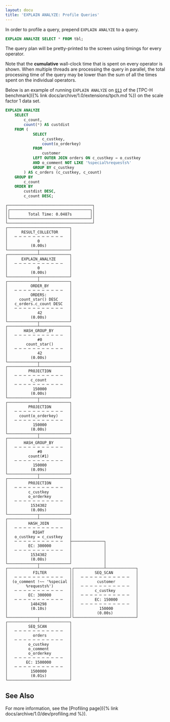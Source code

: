```yaml
---
layout: docu
title: 'EXPLAIN ANALYZE: Profile Queries'
---
```


In order to profile a query, prepend `EXPLAIN ANALYZE` to a query.

```sql
EXPLAIN ANALYZE SELECT * FROM tbl;
```

The query plan will be pretty-printed to the screen using timings for every operator.

Note that the **cumulative** wall-clock time that is spent on every operator is shown. When multiple threads are processing the query in parallel, the total processing time of the query may be lower than the sum of all the times spent on the individual operators.

Below is an example of running `EXPLAIN ANALYZE` on [`Q13`](https://github.com/duckdb/duckdb/blob/main/extension/tpch/dbgen/queries/q13.sql) of the [TPC-H benchmark]({% link docs/archive/1.0/extensions/tpch.md %}) on the scale factor 1 data set.

```sql
EXPLAIN ANALYZE
    SELECT
        c_count,
        count(*) AS custdist
    FROM (
            SELECT
                c_custkey,
                count(o_orderkey)
            FROM
                customer
            LEFT OUTER JOIN orders ON c_custkey = o_custkey
            AND o_comment NOT LIKE '%special%requests%'
            GROUP BY c_custkey
        ) AS c_orders (c_custkey, c_count)
    GROUP BY
        c_count
    ORDER BY
        custdist DESC,
        c_count DESC;
```

```text
┌─────────────────────────────────────┐
│┌───────────────────────────────────┐│
││        Total Time: 0.0487s        ││
│└───────────────────────────────────┘│
└─────────────────────────────────────┘
┌───────────────────────────┐
│      RESULT_COLLECTOR     │
│   ─ ─ ─ ─ ─ ─ ─ ─ ─ ─ ─   │
│             0             │
│          (0.00s)          │
└─────────────┬─────────────┘
┌─────────────┴─────────────┐
│      EXPLAIN_ANALYZE      │
│   ─ ─ ─ ─ ─ ─ ─ ─ ─ ─ ─   │
│             0             │
│          (0.00s)          │
└─────────────┬─────────────┘
┌─────────────┴─────────────┐
│          ORDER_BY         │
│   ─ ─ ─ ─ ─ ─ ─ ─ ─ ─ ─   │
│          ORDERS:          │
│     count_star() DESC     │
│   c_orders.c_count DESC   │
│   ─ ─ ─ ─ ─ ─ ─ ─ ─ ─ ─   │
│             42            │
│          (0.00s)          │
└─────────────┬─────────────┘
┌─────────────┴─────────────┐
│       HASH_GROUP_BY       │
│   ─ ─ ─ ─ ─ ─ ─ ─ ─ ─ ─   │
│             #0            │
│        count_star()       │
│   ─ ─ ─ ─ ─ ─ ─ ─ ─ ─ ─   │
│             42            │
│          (0.00s)          │
└─────────────┬─────────────┘
┌─────────────┴─────────────┐
│         PROJECTION        │
│   ─ ─ ─ ─ ─ ─ ─ ─ ─ ─ ─   │
│          c_count          │
│   ─ ─ ─ ─ ─ ─ ─ ─ ─ ─ ─   │
│           150000          │
│          (0.00s)          │
└─────────────┬─────────────┘
┌─────────────┴─────────────┐
│         PROJECTION        │
│   ─ ─ ─ ─ ─ ─ ─ ─ ─ ─ ─   │
│     count(o_orderkey)     │
│   ─ ─ ─ ─ ─ ─ ─ ─ ─ ─ ─   │
│           150000          │
│          (0.00s)          │
└─────────────┬─────────────┘
┌─────────────┴─────────────┐
│       HASH_GROUP_BY       │
│   ─ ─ ─ ─ ─ ─ ─ ─ ─ ─ ─   │
│             #0            │
│         count(#1)         │
│   ─ ─ ─ ─ ─ ─ ─ ─ ─ ─ ─   │
│           150000          │
│          (0.09s)          │
└─────────────┬─────────────┘
┌─────────────┴─────────────┐
│         PROJECTION        │
│   ─ ─ ─ ─ ─ ─ ─ ─ ─ ─ ─   │
│         c_custkey         │
│         o_orderkey        │
│   ─ ─ ─ ─ ─ ─ ─ ─ ─ ─ ─   │
│          1534302          │
│          (0.00s)          │
└─────────────┬─────────────┘
┌─────────────┴─────────────┐
│         HASH_JOIN         │
│   ─ ─ ─ ─ ─ ─ ─ ─ ─ ─ ─   │
│           RIGHT           │
│   o_custkey = c_custkey   │
│   ─ ─ ─ ─ ─ ─ ─ ─ ─ ─ ─   ├──────────────┐
│         EC: 300000        │              │
│   ─ ─ ─ ─ ─ ─ ─ ─ ─ ─ ─   │              │
│          1534302          │              │
│          (0.08s)          │              │
└─────────────┬─────────────┘              │
┌─────────────┴─────────────┐┌─────────────┴─────────────┐
│           FILTER          ││         SEQ_SCAN          │
│   ─ ─ ─ ─ ─ ─ ─ ─ ─ ─ ─   ││   ─ ─ ─ ─ ─ ─ ─ ─ ─ ─ ─   │
│  (o_comment !~~ '%special ││          customer         │
│        %requests%')       ││   ─ ─ ─ ─ ─ ─ ─ ─ ─ ─ ─   │
│   ─ ─ ─ ─ ─ ─ ─ ─ ─ ─ ─   ││         c_custkey         │
│         EC: 300000        ││   ─ ─ ─ ─ ─ ─ ─ ─ ─ ─ ─   │
│   ─ ─ ─ ─ ─ ─ ─ ─ ─ ─ ─   ││         EC: 150000        │
│          1484298          ││   ─ ─ ─ ─ ─ ─ ─ ─ ─ ─ ─   │
│          (0.10s)          ││           150000          │
│                           ││          (0.00s)          │
└─────────────┬─────────────┘└───────────────────────────┘
┌─────────────┴─────────────┐
│         SEQ_SCAN          │
│   ─ ─ ─ ─ ─ ─ ─ ─ ─ ─ ─   │
│           orders          │
│   ─ ─ ─ ─ ─ ─ ─ ─ ─ ─ ─   │
│         o_custkey         │
│         o_comment         │
│         o_orderkey        │
│   ─ ─ ─ ─ ─ ─ ─ ─ ─ ─ ─   │
│        EC: 1500000        │
│   ─ ─ ─ ─ ─ ─ ─ ─ ─ ─ ─   │
│          1500000          │
│          (0.01s)          │
└───────────────────────────┘
```

## See Also

For more information, see the [Profiling page]({% link docs/archive/1.0/dev/profiling.md %}).